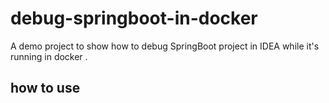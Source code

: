 # debug-springboot-in-docker
A demo project to show how to debug SpringBoot project in IDEA while it's running in docker  .

## how to use 

 
